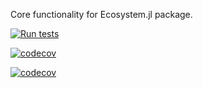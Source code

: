 Core functionality for Ecosystem.jl package.

[![Run tests](https://github.com/drvojtex/Ecosystem.jl/actions/workflows/RunTests.yml/badge.svg)](https://github.com/drvojtex/Ecosystem.jl/actions/workflows/RunTests.yml)

[![codecov](https://codecov.io/gh/drvojtex/Ecosystem.jl/branch/master/graph/badge.svg?token=LO7YSB4L1I)](https://codecov.io/gh/drvojtex/Ecosystem.jl)

[![codecov](https://codecov.io/gh/drvojtex/Ecosystem.jl/branch/master/graphs/sunburst.svg?token=LO7YSB4L1I)](https://codecov.io/gh/drvojtex/Ecosystem.jl)
